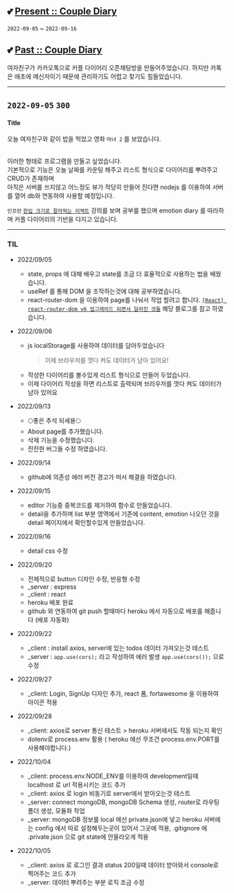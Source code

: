 ## 💕 [Present :: Couple Diary](https://couple-diary-app.herokuapp.com/)
 `2022-09-05` ~ `2022-09-16`

## 💕 [Past :: Couple Diary](https://gangon0215.github.io/base-couple-emotion-diary/)

여자친구가 카카오톡으로 커플 다이어리 오픈채팅방을 만들어주었습니다.
하지만 카톡은 애초에 메신저이기 때문에 관리하기도 어렵고 찾기도 힘들었습니다.

---

## `2022-09-05` `300`

#### Title

오늘 여자친구와 같이 밥을 먹었고 영화 `마녀 2` 를 보았습니다.
<br/><br/>

이러한 형태로 프로그램을 만들고 싶었습니다. <br>
기본적으로 기능은 오늘 날짜를 카운팅 해주고 리스트 형식으로 다이어리를 뿌려주고 CRUD가 존재하며 <br>
아직은 서버를 쓰지않고 어느정도 뷰가 적당히 만들어 진다면 nodejs 를 이용하여 서버를 열어 db와 연동하여 사용할 예정입니다.

`인프런` [`한입 크기로 잘라먹는 리액트`](https://inf.run/LTMn) 강의를 보며 공부를 했으며
emotion diary 를 따라하며 커플 다이어리의 기반을 다지고 있습니다.

---

### TIL

- 2022/09/05

  - state, props 에 대해 배우고 state를 조금 더 효율적으로 사용하는 법을 배웠습니다.
  - useRef 를 통해 DOM 을 조작하는것에 대해 공부하였습니다.
  - react-router-dom 을 이용하여 page를 나눠서 작업 할려고 합니다. [`[React] react-router-dom v6 업그레이드 되면서 달라진 것들`](https://velog.io/@soryeongk/ReactRouterDomV6) 해당 블로그를 참고 하였습니다.

- 2022/09/06

  - js localStorage를 사용하여 데이터를 담아두었습니다
    > 이제 브라우저를 껏다 켜도 데이터가 남아 있어요!
  - 작성한 다이어리를 볼수있게 리스트 형식으로 만들어 두었습니다.
  - 이제 다이어리 작성을 하면 리스트로 출력되며 브라우저를 껏다 켜도 데이터가 남아 있어요

- 2022/09/13

  - 🌕좋은 추석 되세용🌕
  - About page를 추가했습니다.
  - 삭제 기능을 수정했습니다.
  - 잔잔한 버그들 수정 하였습니다.

- 2022/09/14

  - github에 의존성 에러 버전 경고가 떠서 해결을 하였습니다.

- 2022/09/15

  - editor 기능중 중복코드를 제거하여 함수로 만들었습니다.
  - detail을 추가하며 list 부분 영역에서 기존에 content, emotion 나오던 것을 detail 페이지에서 확인할수있게 만들었습니다.

- 2022/09/16

  - detail css 수정

- 2022/09/20
  - 전체적으로 button 디자인 수정, 반응형 수정
  - _server : express
  - _client : react
  - heroku 배포 완료
  - github 와 연동하여 git push 할때마다 heroku 에서 자동으로 배포를 해줍니다 (배포 자동화)
  
- 2022/09/22
  - _client : install axios, server에 있는 todos 데이터 가져오는것 테스트
  - _server : `app.use(cors);` 라고 작성하여 에러 발생 `app.use(cors());` 으로 수정

- 2022/09/27
  - _client: Login, SignUp 디자인 추가, react 폼, fortawesome 을 이용하여 아이콘 적용

- 2022/09/28
  - _client: axios로 server 통신 테스트 > heroku 서버에서도 작동 되는지 확인 
  - dotenv로 process.env 활용 ( heroku 에선 무조건 process.env.PORT를 사용해야합니다.)

- 2022/10/04
  - _client: process.env.NODE_ENV를 이용하여 development일때 localhost 로 url 적용시키는 코드 추가
  - _client: axios 로 login 비동기로 server에서 받아오는것 테스트
  - _server: connect mongoDB, mongoDB Schema 생성, router로 라우팅 폴더 생성, 모듈화 작업
  - _server: mongoDB 정보를 local 에선 private.json에 넣고 heroku 서버에는 config 에서 따로 설정해두는곳이 있어서 그곳에 적용, .gitignore 에 .private.json 으로 git state에 안올라오게 적용 

- 2022/10/05
  - _client: axios 로 로그인 결과 status 200일때 데이터 받아와서 console로 찍어주는 코드 추가
  - _server: 데이터 뿌려주는 부분 로직 조금 수정
  

  
